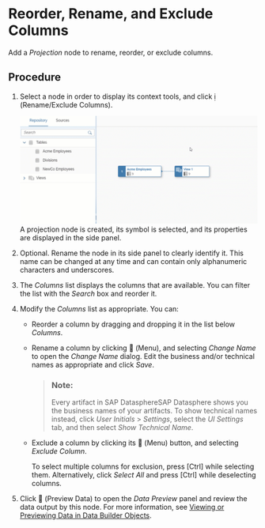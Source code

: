<!-- loiob846d0d6a527489f8f173d89e6f440ac -->

<link rel="stylesheet" type="text/css" href="../css/sap-icons.css"/>

# Reorder, Rename, and Exclude Columns

Add a *Projection* node to rename, reorder, or exclude columns.



## Procedure

1.  Select a node in order to display its context tools, and click <span class="SAP-icons"></span> \(Rename/Exclude Columns\).

     ![](images/Create_Projection_Gif_95b1595.gif)A projection node is created, its symbol is selected, and its properties are displayed in the side panel.

2.  Optional. Rename the node in its side panel to clearly identify it. This name can be changed at any time and can contain only alphanumeric characters and underscores.

3.  The *Columns* list displays the columns that are available. You can filter the list with the *Search* box and reorder it.

4.  Modify the *Columns* list as appropriate. You can:

    -   Reorder a column by dragging and dropping it in the list below *Columns*.
    -   Rename a column by clicking <span class="FPA-icons"></span> \(Menu\), and selecting *Change Name* to open the *Change Name* dialog. Edit the business and/or technical names as appropriate and click *Save*.

        > ### Note:  
        > Every artifact in SAP DatasphereSAP Datasphere shows you the business names of your artifacts. To show technical names instead, click *User Initials* \> *Settings*, select the *UI Settings* tab, and then select *Show Technical Name*.

    -   Exclude a column by clicking its <span class="FPA-icons"></span> \(Menu\) button, and selecting *Exclude Column*.

        To select multiple columns for exclusion, press [Ctrl\] while selecting them. Alternatively, click *Select All* and press [Ctrl\] while deselecting columns.


5.  Click <span class="FPA-icons"></span> \(Preview Data\) to open the *Data Preview* panel and review the data output by this node. For more information, see [Viewing or Previewing Data in Data Builder Objects](viewing-or-previewing-data-in-data-builder-objects-b338e4a.md).


